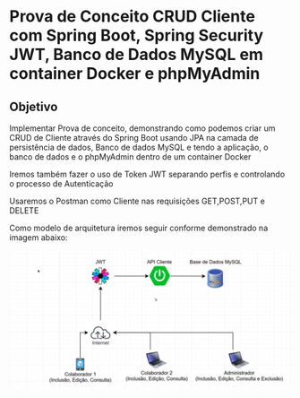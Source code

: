# Prova de Conceito CRUD Cliente com Spring Boot, Spring Security JWT, Banco de Dados MySQL em container Docker e phpMyAdmin


## Objetivo

Implementar Prova de conceito, demonstrando como podemos criar um CRUD de Cliente através do Spring Boot usando
JPA na camada de persistência de dados, Banco de dados MySQL e tendo a aplicação, o banco de dados e o phpMyAdmin dentro de um
container Docker

Iremos também fazer o uso de Token JWT separando perfis e controlando o processo de Autenticação

Usaremos o Postman como Cliente nas requisições GET,POST,PUT e DELETE

Como modelo de arquitetura iremos seguir conforme demonstrado na imagem abaixo: 

![alt text](https://github.com/JulianCambraia/springboot-docker-mysql-jwt/blob/main/images/desenho-arquitetura.png?raw=true)
